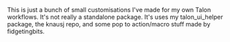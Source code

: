 This is just a bunch of small customisations I've made for my own Talon workflows. It's not really a standalone package. It's uses my talon\_ui\_helper package, the knausj repo, and some pop to action/macro stuff made by fidgetingbits.
